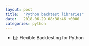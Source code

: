 ```yaml
---
layout: post
title:  "Python backtest libraries"
date:   2018-06-29 08:38:46 +0000
categories: python
---
```


* [bt](https://github.com/pmorissette/bt): Flexible Backtesting for Python
